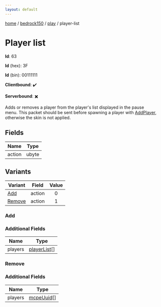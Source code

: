 ```yaml
---
layout: default
---
```


[home](/)  /  [bedrock150](/protocol/bedrock150)  /  [play](/protocol/bedrock150/play)  /  player-list

# Player list

**Id**: 63

**Id** (hex): 3F

**Id** (bin): 00111111

**Clientbound**: ✔️

**Serverbound**: ✖️

Adds or removes a player from the player's list displayed in the pause menu. This packet should be sent before spawning a player with [AddPlayer](#play_add-player), otherwise the skin is not applied.

## Fields

Name | Type
---|---
action | ubyte

## Variants

Variant | Field | Value
---|---|:---:
[Add](#add) | action | 0
[Remove](#remove) | action | 1

### Add

### Additional Fields

Name | Type
---|---
players | [playerList](/protocol/bedrock150/types/player-list)[]

### Remove

### Additional Fields

Name | Type
---|---
players | [mcpeUuid](/protocol/bedrock150/types/mcpe-uuid)[]

